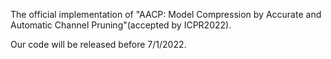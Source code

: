 The official implementation of "AACP: Model Compression by Accurate and Automatic Channel Pruning"(accepted by ICPR2022).

Our code will be released before 7/1/2022.
